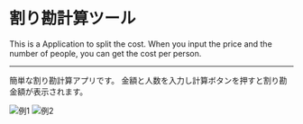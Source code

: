 # 割り勘計算ツール
This is a Application to split the cost. When you input the price and the number of people, you can get the cost per person.
***
簡単な割り勘計算アプリです。
金額と人数を入力し計算ボタンを押すと割り勘金額が表示されます。  
  
![例1](https://raw.github.com/wiki/shu-suke/payCalc/img/paycalc2.png)
![例2](https://raw.github.com/wiki/shu-suke/payCalc/img/paycalc.png)

